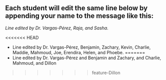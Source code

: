 ## Each student will edit the same line below by appending your name to the message like this:
*Line edited by Dr. Vargas-Pérez, Raja, and Sasha.*


<<<<<<< HEAD
- Line edited by Dr. Vargas-Pérez, Benjamin, Zachary, Kevin, Charlie, Maddie, Mahmoud, Joe, Erendira, Helen, and Phoebe.
=======
- Line edited by Dr. Vargas-Pérez and Benjamin and Zachary, and Charlie, Mahmoud, and Dillon


>>>>>>> feature-Dillon
